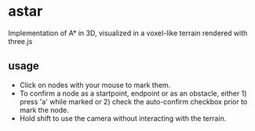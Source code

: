 # astar
Implementation of A* in 3D, visualized in a voxel-like terrain rendered with three.js

## usage
- Click on nodes with your mouse to mark them. 
- To confirm a node as a startpoint, endpoint or as an obstacle, either 1) press 'a' while marked or 2) check the auto-confirm checkbox prior to mark the node.
- Hold shift to use the camera without interacting with the terrain.

